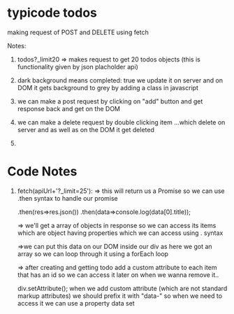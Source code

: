 # typicode todos 
making request of POST and DELETE using fetch 

Notes:
1. todos?_limit20 => makes request to get 20 todos objects (this is functionality given by json placholder api) 

2. dark background means completed: true
  we update it on server and on DOM it gets background to grey by adding a class in javascript

3. we can make a post request by clicking on "add" button and get response back and get on the DOM

4. we can make a delete request by double clicking item ...which delete on server and as well as on the DOM it get deleted 

5.























# Code Notes 

1.  fetch(apiUrl+'?_limit=25'):
     => this will return us a Promise so we can use .then syntax to handle our promise

    .then(res=>res.json())
    .then(data=>console.log(data[0].title));

     => we'll get a array of objects in response so we can access its items which are object having properties which we can access using . syntax

     =>we can put this data on our DOM inside our div
     as here we got an array so we can loop through it using a forEach loop


     => after creating and getting todo add a custom attribute to each item that has an id so we can access it later on when we wanna remove it..
     
     div.setAttribute();
     when we add custom attribute (which are not standard markup attributes) we should prefix it with "data-" so when we need to access it we can use a property data set

